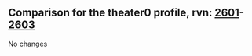 ## Comparison for the theater0 profile, rvn: [2601](https://github.com/PRO100KatYT/FortniteProfileRevisions/tree/main/profiles/theater0/2601%20theater0.json)-[2603](https://github.com/PRO100KatYT/FortniteProfileRevisions/tree/main/profiles/theater0/2603%20theater0.json)

No changes
